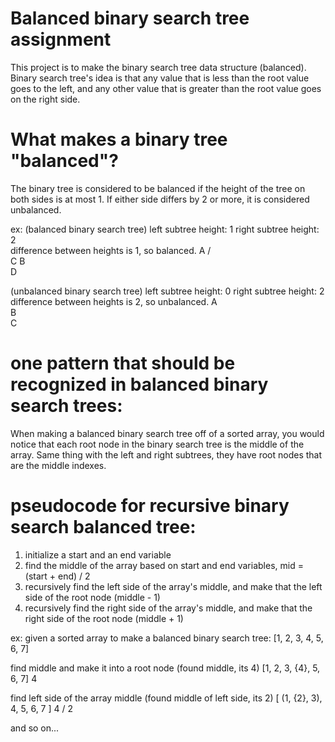 # Balanced binary search tree assignment
This project is to make the binary search tree data structure (balanced). Binary search tree's idea is 
that any value that is less than the root value goes to the left, and any other value that is greater 
than the root value goes on the right side.

# What makes a binary tree "balanced"? 
The binary tree is considered to be balanced if the height of the tree on both sides is at most 1. 
If either side differs by 2 or more, it is considered unbalanced.

ex:
(balanced binary search tree)
left subtree height: 1
right subtree height: 2     
difference between heights is 1, so balanced. 
     A
    / \
   C    B 
         \
          D

(unbalanced binary search tree)
left subtree height: 0
right subtree height: 2
difference between heights is 2, so unbalanced.
    A
     \
      B
       \
        C

# one pattern that should be recognized in balanced binary search trees: 
When making a balanced binary search tree off of a sorted array, you would notice that 
each root node in the binary search tree is the middle of the array. Same thing with the 
left and right subtrees, they have root nodes that are the middle indexes.

# pseudocode for recursive binary search balanced tree:
1. initialize a start and an end variable
2. find the middle of the array based on start and end variables, mid = (start + end) / 2
3. recursively find the left side of the array's middle, and make that the left side of the root node (middle - 1)
4. recursively find the right side of the array's middle, and make that the right side of the root node (middle + 1)

ex: 
given a sorted array to make a balanced binary search tree:
[1, 2, 3, 4, 5, 6, 7]

find middle and make it into a root node (found middle, its 4)
[1, 2, 3, {4}, 5, 6, 7]
    4

find left side of the array middle (found middle of left side, its 2)
[ (1, {2}, 3), 4, 5, 6, 7 ]
    4
   /
  2

and so on...

